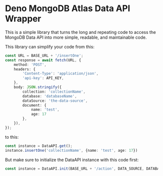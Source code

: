 # Deno MongoDB Atlas Data API Wrapper

This is a simple library that turns the long and repeating code to access the MongoDB Data API into more simple, readable, and maintainable code.

This library can simplify your code from this:
```ts
const URL = BASE_URL + '/insertOne';
const response = await fetch(URL, {
	method: 'POST',
	headers: {
		'Content-Type': 'application/json',
		'api-key': API_KEY,
	},
	body: JSON.stringify({
		collection: 'collectionName',
		database: 'databaseName',
		dataSource: 'the-data-source',
		document: {
			name: 'test',
			age: 17
		},
	}),
});
```
to this:
```ts
const instance = DataAPI.get();
instance.insertOne('collectionName', {name: 'test', age: 17})
```
But make sure to initialize the DataAPI instance with this code first:
```ts
const instance = DataAPI.init(BASE_URL + '/action', DATA_SOURCE, DATABASE, API_KEY) // returns the DataAPI instance
```